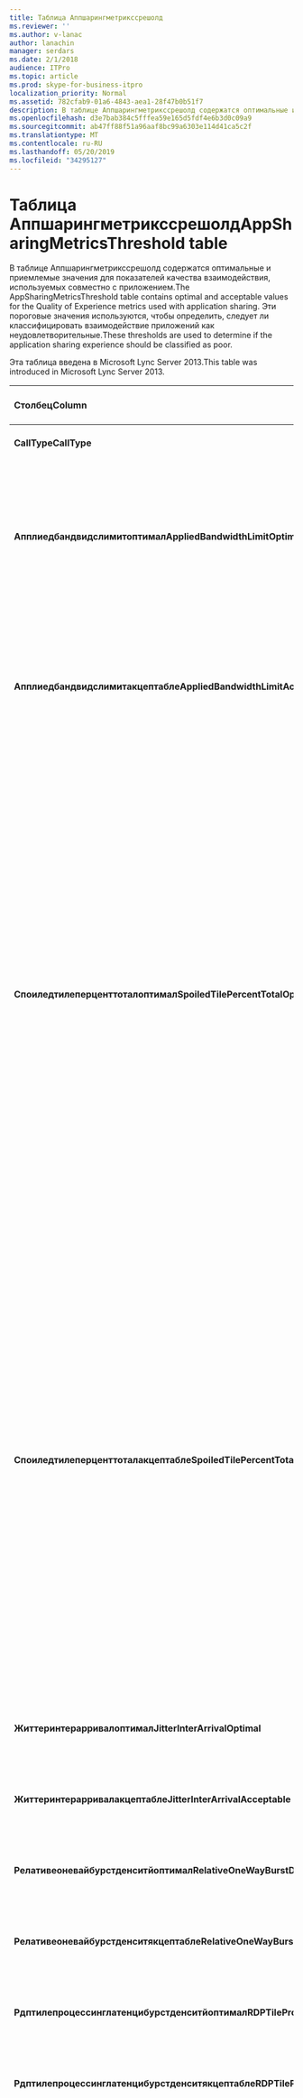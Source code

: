 ```yaml
---
title: Таблица Аппшарингметрикссрешолд
ms.reviewer: ''
ms.author: v-lanac
author: lanachin
manager: serdars
ms.date: 2/1/2018
audience: ITPro
ms.topic: article
ms.prod: skype-for-business-itpro
localization_priority: Normal
ms.assetid: 782cfab9-01a6-4843-aea1-28f47b0b51f7
description: В таблице Аппшарингметрикссрешолд содержатся оптимальные и приемлемые значения для показателей качества взаимодействия, используемых совместно с приложением. Эти пороговые значения используются, чтобы определить, следует ли классифицировать взаимодействие приложений как неудовлетворительные.
ms.openlocfilehash: d3e7bab384c5fffea59e165d5fdf4e6b3d0c09a9
ms.sourcegitcommit: ab47ff88f51a96aaf8bc99a6303e114d41ca5c2f
ms.translationtype: MT
ms.contentlocale: ru-RU
ms.lasthandoff: 05/20/2019
ms.locfileid: "34295127"
---
```

# <a name="appsharingmetricsthreshold-table"></a><span data-ttu-id="d99ff-104">Таблица Аппшарингметрикссрешолд</span><span class="sxs-lookup"><span data-stu-id="d99ff-104">AppSharingMetricsThreshold table</span></span>
 
<span data-ttu-id="d99ff-105">В таблице Аппшарингметрикссрешолд содержатся оптимальные и приемлемые значения для показателей качества взаимодействия, используемых совместно с приложением.</span><span class="sxs-lookup"><span data-stu-id="d99ff-105">The AppSharingMetricsThreshold table contains optimal and acceptable values for the Quality of Experience metrics used with application sharing.</span></span> <span data-ttu-id="d99ff-106">Эти пороговые значения используются, чтобы определить, следует ли классифицировать взаимодействие приложений как неудовлетворительные.</span><span class="sxs-lookup"><span data-stu-id="d99ff-106">These thresholds are used to determine if the application sharing experience should be classified as poor.</span></span>
  
<span data-ttu-id="d99ff-107">Эта таблица введена в Microsoft Lync Server 2013.</span><span class="sxs-lookup"><span data-stu-id="d99ff-107">This table was introduced in Microsoft Lync Server 2013.</span></span>
  
|<span data-ttu-id="d99ff-108">**Столбец**</span><span class="sxs-lookup"><span data-stu-id="d99ff-108">**Column**</span></span>|<span data-ttu-id="d99ff-109">**Тип данных**</span><span class="sxs-lookup"><span data-stu-id="d99ff-109">**Data Type**</span></span>|<span data-ttu-id="d99ff-110">**Ключ/индекс**</span><span class="sxs-lookup"><span data-stu-id="d99ff-110">**Key/Index**</span></span>|<span data-ttu-id="d99ff-111">**Сведения**</span><span class="sxs-lookup"><span data-stu-id="d99ff-111">**Details**</span></span>|
|:-----|:-----|:-----|:-----|
|<span data-ttu-id="d99ff-112">**CallType**</span><span class="sxs-lookup"><span data-stu-id="d99ff-112">**CallType**</span></span> <br/> |<span data-ttu-id="d99ff-113">целое</span><span class="sxs-lookup"><span data-stu-id="d99ff-113">int</span></span>  <br/> |<span data-ttu-id="d99ff-114">Primary</span><span class="sxs-lookup"><span data-stu-id="d99ff-114">Primary</span></span>  <br/> |<span data-ttu-id="d99ff-115">Тип размещенного звонка.</span><span class="sxs-lookup"><span data-stu-id="d99ff-115">Type of call that was placed.</span></span>  <br/> |
|<span data-ttu-id="d99ff-116">**Апплиедбандвидслимитоптимал**</span><span class="sxs-lookup"><span data-stu-id="d99ff-116">**AppliedBandwidthLimitOptimal**</span></span> <br/> |<span data-ttu-id="d99ff-117">целое</span><span class="sxs-lookup"><span data-stu-id="d99ff-117">int</span></span>  <br/> ||<span data-ttu-id="d99ff-118">Оптимальное ограничение пропускной способности для совместного использования приложений.</span><span class="sxs-lookup"><span data-stu-id="d99ff-118">Optimal bandwidth limitation for application sharing.</span></span> <span data-ttu-id="d99ff-119">Значение по умолчанию — 1000000.</span><span class="sxs-lookup"><span data-stu-id="d99ff-119">The default value is 1000000.</span></span>  <br/> |
|<span data-ttu-id="d99ff-120">**Апплиедбандвидслимитакцептабле**</span><span class="sxs-lookup"><span data-stu-id="d99ff-120">**AppliedBandwidthLimitAcceptable**</span></span> <br/> |<span data-ttu-id="d99ff-121">целое</span><span class="sxs-lookup"><span data-stu-id="d99ff-121">int</span></span>  <br/> ||<span data-ttu-id="d99ff-122">Допустимое ограничение пропускной способности для совместного использования приложений.</span><span class="sxs-lookup"><span data-stu-id="d99ff-122">Acceptable bandwidth limitation for application sharing.</span></span> <span data-ttu-id="d99ff-123">Значение по умолчанию — 500000.</span><span class="sxs-lookup"><span data-stu-id="d99ff-123">The default value is 500000.</span></span>  <br/> |
|<span data-ttu-id="d99ff-124">**Споиледтилеперценттоталоптимал**</span><span class="sxs-lookup"><span data-stu-id="d99ff-124">**SpoiledTilePercentTotalOptimal**</span></span> <br/> |<span data-ttu-id="d99ff-125">десятичное число (5; 2)</span><span class="sxs-lookup"><span data-stu-id="d99ff-125">decimal(5,2)</span></span>  <br/> ||<span data-ttu-id="d99ff-126">Оптимальная процентная ставка для плиток "spoiled" для классификации качества общего использования приложения.</span><span class="sxs-lookup"><span data-stu-id="d99ff-126">Optimal percentage rate for "spoiled" tiles for classifying an Application Sharing quality.</span></span> <span data-ttu-id="d99ff-127">Это значение — процент содержимого от общего доступа, которое не было доступно для просмотра.</span><span class="sxs-lookup"><span data-stu-id="d99ff-127">This value is the percentage of the content from the sharer that did not reach the viewer.</span></span> <span data-ttu-id="d99ff-128">Содержимое может быть удалено (или spoiled), когда общий доступ отбрасывает плитки из источника графики, или АСМКУ плитки отбрасывают плитки от общего доступа, соответственно.</span><span class="sxs-lookup"><span data-stu-id="d99ff-128">Content may be discarded (or spoiled) when the sharer discards tiles from the graphics source or the ASMCU tiles discards tiles from Sharer respectively.</span></span> <span data-ttu-id="d99ff-129">Значение по умолчанию составляет 11 процентов.</span><span class="sxs-lookup"><span data-stu-id="d99ff-129">The default value is 11 percent.</span></span>  <br/> |
|<span data-ttu-id="d99ff-130">**Споиледтилеперценттоталакцептабле**</span><span class="sxs-lookup"><span data-stu-id="d99ff-130">**SpoiledTilePercentTotalAcceptable**</span></span> <br/> |<span data-ttu-id="d99ff-131">десятичное число (5; 2)</span><span class="sxs-lookup"><span data-stu-id="d99ff-131">decimal(5,2)</span></span>  <br/> ||<span data-ttu-id="d99ff-132">Приемлемая процентная ставка для плиток "spoiled" для классификации качества общего использования приложения.</span><span class="sxs-lookup"><span data-stu-id="d99ff-132">Acceptable percentage rate for "spoiled" tiles for classifying an Application Sharing quality.</span></span> <span data-ttu-id="d99ff-133">Это значение — процент содержимого от общего доступа, которое не было доступно для просмотра.</span><span class="sxs-lookup"><span data-stu-id="d99ff-133">This value is the percentage of the content from the sharer that did not reach the viewer.</span></span> <span data-ttu-id="d99ff-134">Содержимое может быть удалено (или spoiled), когда общий доступ отбрасывает плитки из источника графики, или АСМКУ плитки отбрасывают плитки от общего доступа, соответственно.</span><span class="sxs-lookup"><span data-stu-id="d99ff-134">Content may be discarded (or spoiled) when the sharer discards tiles from the graphics source or the ASMCU tiles discards tiles from Sharer respectively.</span></span> <span data-ttu-id="d99ff-135">Значение по умолчанию составляет 36%.</span><span class="sxs-lookup"><span data-stu-id="d99ff-135">The default value is 36 percent.</span></span>  <br/> |
|<span data-ttu-id="d99ff-136">**Життеринтерарривалоптимал**</span><span class="sxs-lookup"><span data-stu-id="d99ff-136">**JitterInterArrivalOptimal**</span></span> <br/> |<span data-ttu-id="d99ff-137">целое</span><span class="sxs-lookup"><span data-stu-id="d99ff-137">int</span></span>  <br/> ||<span data-ttu-id="d99ff-138">Этот столбец не используется в Microsoft Lync Server 2013.</span><span class="sxs-lookup"><span data-stu-id="d99ff-138">This column is not used in Microsoft Lync Server 2013.</span></span>  <br/> |
|<span data-ttu-id="d99ff-139">**Життеринтерарривалакцептабле**</span><span class="sxs-lookup"><span data-stu-id="d99ff-139">**JitterInterArrivalAcceptable**</span></span> <br/> |<span data-ttu-id="d99ff-140">целое</span><span class="sxs-lookup"><span data-stu-id="d99ff-140">int</span></span>  <br/> ||<span data-ttu-id="d99ff-141">Этот столбец не используется в Microsoft Lync Server 2013.</span><span class="sxs-lookup"><span data-stu-id="d99ff-141">This column is not used in Microsoft Lync Server 2013.</span></span>  <br/> |
|<span data-ttu-id="d99ff-142">**Релативеоневайбурстденситйоптимал**</span><span class="sxs-lookup"><span data-stu-id="d99ff-142">**RelativeOneWayBurstDensityOptimal**</span></span> <br/> |<span data-ttu-id="d99ff-143">число с плавающей точкой</span><span class="sxs-lookup"><span data-stu-id="d99ff-143">float</span></span>  <br/> ||<span data-ttu-id="d99ff-144">Этот столбец не используется в Microsoft Lync Server 2013.</span><span class="sxs-lookup"><span data-stu-id="d99ff-144">This column is not used in Microsoft Lync Server 2013.</span></span>  <br/> |
|<span data-ttu-id="d99ff-145">**Релативеоневайбурстденситякцептабле**</span><span class="sxs-lookup"><span data-stu-id="d99ff-145">**RelativeOneWayBurstDensityAcceptable**</span></span> <br/> |<span data-ttu-id="d99ff-146">число с плавающей точкой</span><span class="sxs-lookup"><span data-stu-id="d99ff-146">float</span></span>  <br/> ||<span data-ttu-id="d99ff-147">Этот столбец не используется в Microsoft Lync Server 2013.</span><span class="sxs-lookup"><span data-stu-id="d99ff-147">This column is not used in Microsoft Lync Server 2013.</span></span>  <br/> |
|<span data-ttu-id="d99ff-148">**Рдптилепроцессинглатенцибурстденситйоптимал**</span><span class="sxs-lookup"><span data-stu-id="d99ff-148">**RDPTileProcessingLatencyBurstDensityOptimal**</span></span> <br/> |<span data-ttu-id="d99ff-149">число с плавающей точкой</span><span class="sxs-lookup"><span data-stu-id="d99ff-149">float</span></span>  <br/> ||<span data-ttu-id="d99ff-150">Этот столбец не используется в Microsoft Lync Server 2013.</span><span class="sxs-lookup"><span data-stu-id="d99ff-150">This column is not used in Microsoft Lync Server 2013.</span></span>  <br/> |
|<span data-ttu-id="d99ff-151">**Рдптилепроцессинглатенцибурстденситякцептабле**</span><span class="sxs-lookup"><span data-stu-id="d99ff-151">**RDPTileProcessingLatencyBurstDensityAcceptable**</span></span> <br/> |<span data-ttu-id="d99ff-152">число с плавающей точкой</span><span class="sxs-lookup"><span data-stu-id="d99ff-152">float</span></span>  <br/> ||<span data-ttu-id="d99ff-153">Этот столбец не используется в Microsoft Lync Server 2013.</span><span class="sxs-lookup"><span data-stu-id="d99ff-153">This column is not used in Microsoft Lync Server 2013.</span></span>  <br/> |
|<span data-ttu-id="d99ff-154">**Релативеоневайаверажеоптимал**</span><span class="sxs-lookup"><span data-stu-id="d99ff-154">**RelativeOneWayAverageOptimal**</span></span> <br/> |<span data-ttu-id="d99ff-155">число с плавающей точкой</span><span class="sxs-lookup"><span data-stu-id="d99ff-155">float</span></span>  <br/> ||<span data-ttu-id="d99ff-156">Оптимальное значение для относительной односторонней задержки между двумя конечными точками мультимедиа, задействованными в общем доступе к приложению.</span><span class="sxs-lookup"><span data-stu-id="d99ff-156">Optimal value for the relative one-way delay between the two media endpoints involved in the application sharing.</span></span> <span data-ttu-id="d99ff-157">Это мера односкачковой задержки.</span><span class="sxs-lookup"><span data-stu-id="d99ff-157">This is a single-hop latency measure.</span></span> <span data-ttu-id="d99ff-158">Значение по умолчанию — 1,0 секунд.</span><span class="sxs-lookup"><span data-stu-id="d99ff-158">The default value is 1.0 seconds.</span></span>  <br/> <span data-ttu-id="d99ff-159">Этот столбец появился в Microsoft Lync Server 2013.</span><span class="sxs-lookup"><span data-stu-id="d99ff-159">The column was introduced in Microsoft Lync Server 2013.</span></span>  <br/> |
|<span data-ttu-id="d99ff-160">**Релативеоневайаверажеакцептабле**</span><span class="sxs-lookup"><span data-stu-id="d99ff-160">**RelativeOneWayAverageAcceptable**</span></span> <br/> |<span data-ttu-id="d99ff-161">число с плавающей точкой</span><span class="sxs-lookup"><span data-stu-id="d99ff-161">float</span></span>  <br/> ||<span data-ttu-id="d99ff-162">Оптимальное значение для относительной односторонней задержки между двумя конечными точками мультимедиа, задействованными в общем доступе к приложению.</span><span class="sxs-lookup"><span data-stu-id="d99ff-162">Optimal value for the relative one-way delay between the two media endpoints involved in the application sharing.</span></span> <span data-ttu-id="d99ff-163">Это мера односкачковой задержки.</span><span class="sxs-lookup"><span data-stu-id="d99ff-163">This is a single-hop latency measure.</span></span> <span data-ttu-id="d99ff-164">Значение по умолчанию — 1,75 секунд.</span><span class="sxs-lookup"><span data-stu-id="d99ff-164">The default value is 1.75 seconds.</span></span>  <br/> <span data-ttu-id="d99ff-165">Этот столбец появился в Microsoft Lync Server 2013.</span><span class="sxs-lookup"><span data-stu-id="d99ff-165">The column was introduced in Microsoft Lync Server 2013.</span></span>  <br/> |
|<span data-ttu-id="d99ff-166">**Рдптилепроцессинглатенциаверажеоптимал**</span><span class="sxs-lookup"><span data-stu-id="d99ff-166">**RDPTileProcessingLatencyAverageOptimal**</span></span> <br/> |<span data-ttu-id="d99ff-167">число с плавающей точкой</span><span class="sxs-lookup"><span data-stu-id="d99ff-167">float</span></span>  <br/> ||<span data-ttu-id="d99ff-168">Оптимальное значение средней задержки обработки плитки RDP на сервере конференций в течение сеанса просмотра.</span><span class="sxs-lookup"><span data-stu-id="d99ff-168">Optimal value of the average RDP tile processing latency in the AS Conferencing Server over the duration of the viewing session.</span></span> <span data-ttu-id="d99ff-169">Задержка — это разница во времени между моментом, когда начальный кадр кодируется на сервере (в зависимости от сценария, или MCU, а также с помощью того же начального кадра декодируется в средстве просмотра).</span><span class="sxs-lookup"><span data-stu-id="d99ff-169">Latency is the time difference between when the Start Frame is encoded on the server (sharer or MCU depending on the scenario) and the same Start Frame is decoded on the viewer.</span></span>  <br/> <span data-ttu-id="d99ff-170">Высокое среднее значение отражает более длительную задержку при просмотре.</span><span class="sxs-lookup"><span data-stu-id="d99ff-170">A high average reflects a longer delay in the viewing experience.</span></span> <span data-ttu-id="d99ff-171">На перегруженном сервере конференц-связи могут происходить в среднем более длительные задержки.</span><span class="sxs-lookup"><span data-stu-id="d99ff-171">An overloaded conferencing server may experience higher average delays.</span></span> <span data-ttu-id="d99ff-172">Значением по умолчанию является 200ms.</span><span class="sxs-lookup"><span data-stu-id="d99ff-172">The default value is 200ms.</span></span>  <br/> <span data-ttu-id="d99ff-173">Этот столбец появился в Microsoft Lync Server 2013.</span><span class="sxs-lookup"><span data-stu-id="d99ff-173">The column was introduced in Microsoft Lync Server 2013.</span></span>  <br/> |
|<span data-ttu-id="d99ff-174">**Рдптилепроцессинглатенциаверажеакцептабле**</span><span class="sxs-lookup"><span data-stu-id="d99ff-174">**RDPTileProcessingLatencyAverageAcceptable**</span></span> <br/> |<span data-ttu-id="d99ff-175">число с плавающей точкой</span><span class="sxs-lookup"><span data-stu-id="d99ff-175">float</span></span>  <br/> ||<span data-ttu-id="d99ff-176">Допустимое значение средней задержки обработки плитки RDP на сервере конференций в течение сеанса просмотра.</span><span class="sxs-lookup"><span data-stu-id="d99ff-176">Acceptable value of the average RDP tile processing latency in the AS Conferencing Server over the duration of the viewing session.</span></span> <span data-ttu-id="d99ff-177">Задержка — это разница во времени между моментом, когда начальный кадр кодируется на сервере (в зависимости от сценария, или MCU, а также с помощью того же начального кадра декодируется в средстве просмотра).</span><span class="sxs-lookup"><span data-stu-id="d99ff-177">Latency is the time difference between when the Start Frame is encoded on the server (sharer or MCU depending on the scenario) and the same Start Frame is decoded on the viewer.</span></span>  <br/> <span data-ttu-id="d99ff-178">Высокое среднее значение отражает более длительную задержку при просмотре.</span><span class="sxs-lookup"><span data-stu-id="d99ff-178">A high average reflects a longer delay in the viewing experience.</span></span> <span data-ttu-id="d99ff-179">На перегруженном сервере конференц-связи могут происходить в среднем более длительные задержки.</span><span class="sxs-lookup"><span data-stu-id="d99ff-179">An overloaded conferencing server may experience higher average delays.</span></span> <span data-ttu-id="d99ff-180">Значением по умолчанию является 200ms.</span><span class="sxs-lookup"><span data-stu-id="d99ff-180">The default value is 200ms.</span></span>  <br/> <span data-ttu-id="d99ff-181">Этот столбец появился в Microsoft Lync Server 2013.</span><span class="sxs-lookup"><span data-stu-id="d99ff-181">The column was introduced in Microsoft Lync Server 2013.</span></span>  <br/> |
   

